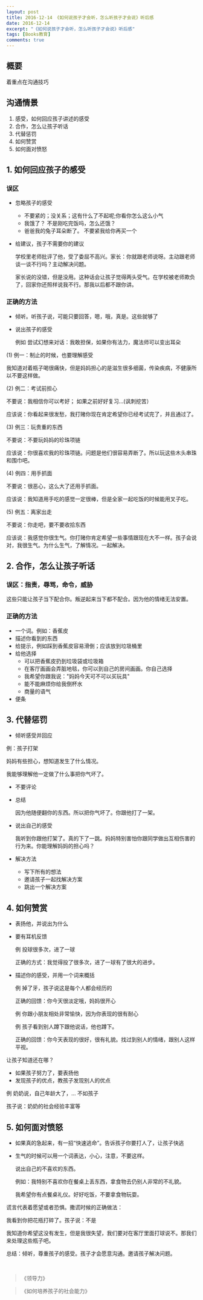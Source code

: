 ```yaml
---
layout: post
title: 2016-12-14 《如何说孩子才会听，怎么听孩子才会说》听后感
date: 2016-12-14
excerpt: "《如何说孩子才会听，怎么听孩子才会说》听后感"
tags: [Books教育]
comments: true
---
```


## 概要

着重点在沟通技巧

## 沟通情景

1. 感受，如何回应孩子讲述的感受
2. 合作，怎么让孩子听话
3. 代替惩罚
4. 如何赞赏
5. 如何面对愤怒

## 1. 如何回应孩子的感受

### 误区

- 忽略孩子的感受
    - 不要紧的；没关系；这有什么了不起呢;你看你怎么这么小气
    - 我饿了？ 不是刚吃完饭吗，怎么还饿？
    - 爸爸我的兔子耳朵断了。  不要紧我给你再买一个
- 给建议，孩子不需要你的建议

    学校里老师批评了他，受了委屈不高兴。家长：你就跟老师说呀。主动跟老师谈一谈不行吗？主动解决问题。
    
    家长说的没错，但是没用。这种话会让孩子觉得两头受气。在学校被老师欺负了，回家你还照样说我不行。那我以后都不跟你讲。
    

### 正确的方法

- 倾听。听孩子说，可能只要回答，嗯，哦，真是。这些就够了
- 说出孩子的感受
    
    例如 尝试幻想来对话：我敢担保，如果你有法力，魔法师可以变出耳朵

(1) 例一：制止的时候，也要理解感受

我知道对着瓶子喝很痛快，但是妈妈担心的是滋生很多细菌，传染疾病，不健康所以不要这样做。

(2) 例二：考试前担心

不要说：我相信你可以考好； 如果之前好好复习...(讽刺挖苦）

应该说：你看起来很发愁，我打赌你现在肯定希望你已经考试完了，并且通过了。

(3) 例三：玩贵重的东西

不要说：不要玩妈妈的珍珠项链

应该说：你很喜欢我的珍珠项链。问题是他们很容易弄断了。所以玩这些木头串珠和围巾吧。

(4) 例四：用手抓面

不要说：很恶心，这么大了还用手抓面。

应该说：我知道用手吃的感觉一定很棒，但是全家一起吃饭的时候能用叉子吃。

(5) 例五：离家出走

不要说：你走吧，要不要收拾东西

应该说：我感觉你很生气。你打赌你肯定希望一些事情跟现在大不一样。孩子会说对，我很生气。为什么生气，了解情况。一起解决。


## 2. 合作，怎么让孩子听话

### 误区：指责，辱骂，命令，威胁

这些只能让孩子当下配合你。叛逆起来当下都不配合。因为他的情绪无法安置。

### 正确的方法

- 一个词。例如：香蕉皮
- 描述你看到的东西
- 给提示，例如踩到香蕉皮容易滑倒；应该放到垃圾桶里
- 给他选择
    - 可以把香蕉皮扔到垃圾袋或垃圾箱
    - 在客厅画画会弄脏地毯，你可以到自己的房间画画。你自己选择
    - 我希望你跟我说："妈妈今天可不可以买玩具"
    - 能不能麻烦你给我倒杯水
    - 商量的语气
- 便条

## 3. 代替惩罚

- 倾听感受并回应

例：孩子打架

妈妈有些担心，想知道发生了什么情况。

我能够理解他一定做了什么事把你气坏了。

- 不要评论
- 总结

    因为他随便翻你的东西。所以把你气坏了。你跟他打了一架。
  
- 说出自己的感受

    我听到你跟他打架了。真的下了一跳。妈妈特别害怕你跟同学做出互相伤害的行为来。你能理解妈妈的担心吗？

- 解决方法
    - 写下所有的想法
    - 邀请孩子一起找解决方案
    - 跳出一个解决方案 


## 4. 如何赞赏

- 表扬他，并说出为什么
- 要有耳机反馈
    
    例 投球很多次，进了一球
    
    正确的方式：我觉得投了很多次，进了一球有了很大的进步。

- 描述你的感受，并用一个词来概括
    
    例 掉了牙，孩子说这是每个人都会经历的
    
    正确的回馈：你今天很淡定哦，妈妈很开心
    
    例 你跟小朋友相处非常愉快，因为你表现的很有耐心
    
    例 孩子看到别人蹲下跟他说话，他也蹲下。
    
    正确的回馈：你今天表现的很好，很有礼貌。找过到别人的情绪，跟别人这样平视。

让孩子知道还在哪？

- 如果孩子努力了，要表扬他
- 发现孩子的优点，教孩子发现别人的优点

例 奶奶说，自己年龄大了，... 不如孩子

孩子说：奶奶的社会经验丰富等

## 5. 如何面对愤怒

- 如果真的急起来，有一招“快速逃命”。告诉孩子你要打人了，让孩子快逃
- 生气的时候可以用一个词表达，小心，注意，不要这样。
  
    说出自己的不喜欢的东西。
    
    例如：我特别不喜欢你在餐桌上丢东西，拿食物去仍别人非常的不礼貌。
    
    我希望你有点餐桌礼仪。好好吃饭，不要拿食物玩耍。

谎言代表着愿望或者恐惧。撒谎时候的正确做法：

我看到你把花瓶打碎了。孩子说：不是

我知道你希望这没有发生，但是我很失望，我们要对在客厅里面打球说不。那我们来处理这些瓶子吧。

总结：倾听，尊重孩子的感受。孩子才会愿意沟通。邀请孩子解决问题。

<br>

> 《领导力》

> 《如何培养孩子的社会能力》

